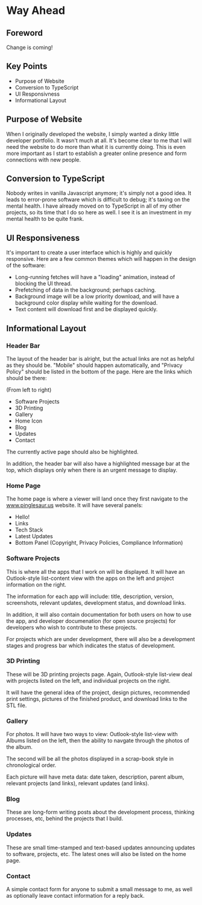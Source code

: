 # Way Ahead

## Foreword

Change is coming!

## Key Points

- Purpose of Website
- Conversion to TypeScript
- UI Responsivness
- Informational Layout

## Purpose of Website

When I originally developed the website, I simply wanted a dinky little developer portfolio.  It wasn't much at all.  It's become clear to me that I will need the website to do more than what it is currently doing.  This is even more important as I start to establish a greater online presence and form connections with new people.

## Conversion to TypeScript

Nobody writes in vanilla Javascript anymore; it's simply not a good idea.  It leads to error-prone software which is difficult to debug; it's taxing on the mental health.  I have already moved on to TypeScript in all of my other projects, so its time that I do so here as well.  I see it is an investment in my mental health to be quite frank.  

## UI Responsiveness

It's important to create a user interface which is highly and quickly responsive.  Here are a few common themes which will happen in the design of the software:

- Long-running fetches will have a "loading" animation, instead of blocking the UI thread.
- Prefetching of data in the background; perhaps caching.
- Background image will be a low priority download, and will have a background color display while waiting for the download.
- Text content will download first and be displayed quickly.

## Informational Layout

### Header Bar

The layout of the header bar is alright, but the actual links are not as helpful as they should be.  "Mobile" should happen automatically, and "Privacy Policy" should be listed in the bottom of the page.  Here are the links which should be there:

(From left to right)

- Software Projects
- 3D Printing
- Gallery
- Home Icon
- Blog
- Updates
- Contact

The currently active page should also be highlighted.

In addition, the header bar will also have a highlighted message bar at the top, which displays only when there is an urgent message to display.

### Home Page

The home page is where a viewer will land once they first navigate to the www.pinglesaur.us website.  It will have several panels:

- Hello!
- Links
- Tech Stack
- Latest Updates
- Bottom Panel (Copyright, Privacy Policies, Compliance Information)

### Software Projects

This is where all the apps that I work on will be displayed.  It will have an Outlook-style list-content view with the apps on the left and project information on the right.

The information for each app will include: title, description, version, screenshots, relevant updates, development status, and download links.

In addition, it will also contain documentation for both users on how to use the app, and developer documenation (for open source projects) for developers who wish to contribute to these projects.

For projects which are under development, there will also be a development stages and progress bar which indicates the status of development.

### 3D Printing

These will be 3D printing projects page.  Again, Outlook-style list-view deal with projects listed on the left, and individual projects on the right.

It will have the general idea of the project, design pictures, recommended print settings, pictures of the finished product, and download links to the STL file.

### Gallery

For photos.  It will have two ways to view: Outlook-style list-view with Albums listed on the left, then the ability to navgate through the photos of the album.

The second will be all the photos displayed in a scrap-book style in chronological order.

Each picture will have meta data: date taken, description, parent album, relevant projects (and links), relevant updates (and links).

### Blog

These are long-form writing posts about the development process, thinking processes, etc, behind the projects that I build.



### Updates

These are small time-stamped and text-based updates announcing updates to software, projects, etc.  The latest ones will also be listed on the home page.

### Contact

A simple contact form for anyone to submit a small message to me, as well as optionally leave contact information for a reply back.